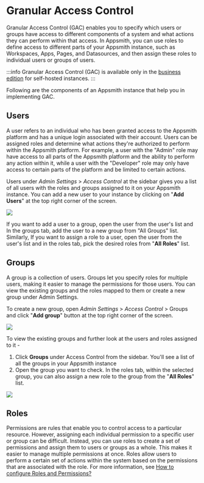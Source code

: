 
# Granular Access Control

Granular Access Control (GAC) enables you to specify which users or groups have access to different components of a system and what actions they can perform within that access. In Appsmith, you can use roles to define access to different parts of your Appsmith instance, such as Workspaces, Apps, Pages, and Datasources, and then assign these roles to individual users or groups of users.

:::info
Granular Access Control (GAC) is available only in the [business edition](https://www.appsmith.com/pricing) for self-hosted instances.
:::

Following are the components of an Appsmith instance that help you in implementing GAC.

## Users

A user refers to an individual who has been granted access to the Appsmith platform and has a unique login associated with their account. Users can be assigned roles and determine what actions they're authorized to perform within the Appsmith platform. For example, a user with the "Admin" role may have access to all parts of the Appsmith platform and the ability to perform any action within it, while a user with the "Developer" role may only have access to certain parts of the platform and be limited to certain actions.

Users under *Admin Settings* > *Access Control* at the sidebar gives you a list of all users with the roles and groups assigned to it on your Appsmith instance. You can add a new user to your instance by clicking on "**Add Users**" at the top right corner of the screen.

![](/img/Users_list.png)

If you want to add a user to a group, open the user from the user's list and In the groups tab, add the user to a new group from "All Groups" list. Similarly, If you want to assign a role to a user, open the user from the user's list and in the roles tab, pick the desired roles from "**All Roles**" list.

<VideoEmbed host="youtube" videoId="mJFlnd94Zd0" title="Add a user to group/Assign a role" caption="Add a user to group/Assign a role"/>

## Groups

A group is a collection of users. Groups let you specify roles for multiple users, making it easier to manage the permissions for those users. You can view the existing groups and the roles mapped to them or create a new group under Admin Settings.

To create a new group, open *Admin Settings* > *Access Control* > Groups and click "**Add group**" button at the top right corner of the screen.

![](/img/Groups.png)

To view the existing groups and further look at the users and roles assigned to it - 
1. Click **Groups** under Access Control from the sidebar. You'll see a list of all the groups in your Appsmith instance 
2. Open the group you want to check. 
In the roles tab, within the selected group, you can also assign a new role to the group from the "**All Roles**" list.

![](/img/Existing_groups_info.gif)

## Roles 

Permissions are rules that enable you to control access to a particular resource. However, assigning each individual permission to a specific user or group can be difficult. Instead, you can use roles to create a set of permissions and assign them to users or groups as a whole. This makes it easier to manage multiple permissions at once. Roles allow users to perform a certain set of actions within the system based on the permissions that are associated with the role. For more information, see [How to configure Roles and Permissions?](/advanced-concepts/access-control/granular-access-control/roles)
